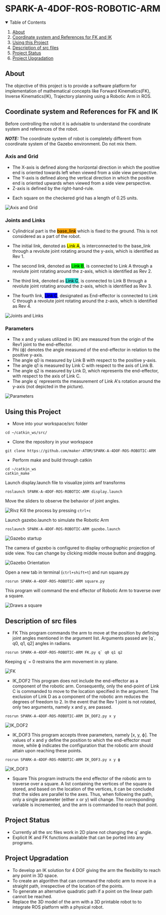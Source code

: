 # SPARK-A-4DOF-ROS-ROBOTIC-ARM

<details open="open">
  <summary>Table of Contents</summary>
  <ol>
    <li><a href="#About">About</a></li>
    <li><a href="#Coordinate-system-and-References-for-FK-and-IK">Coordinate system and References for FK and IK</a></li>
    <li><a href="#Using-this-Project">Using this Project</a></li>
    <li><a href="#Description-of-src-files">Description of src files</a></li>
    <li><a href="#Project-Status">Project Status</a></li>
    <li><a href="#Project-Upgradation">Project Upgradation</a></li>
  </ol>
</details>

## About
The objective of this project is to provide a software platform for implementation of mathematical concepts like Forward Kinematics(FK), Inverse Kinematics(IK), Trajectory planning using a Robotic Arm in ROS.

## Coordinate system and References for FK and IK

Before controlling the robot it is advisable to understand the coordinate system and references of the robot.

**_NOTE:_** The coordinate system of robot is completely different from coordinate system of the Gazebo environment. Do not mix them.
 
### Axis and Grid

- The X-axis is defined along the horizontal direction in which the positive end is oriented towards left when viewed from a side view perspective.
- The Y-axis is defined along the vertical direction in which the positive end is oriented upwards when viewed from a side view perspective.
- Z-axis is defined by the right-hand-rule.
<p>

- Each square on the checkered grid has a length of 0.25 units.

![Axis and Grid](/images/axis_grid.png)

### Joints and Links
- Cylindrical part is the  <mark style="background-color: #FFA500"> base_link</mark>  which is fixed to the ground. This is not considered as a part of the robot.

- The initial link, denoted as <mark style="background-color: #FFFF00">Link A</mark>, is interconnected to the base_link through a revolute joint rotating around the y-axis, which is identified as Rev 1.
- The second link, denoted as <mark style="background-color: #00FF00">Link B</mark>, is connected to Link A through a revolute joint rotating around the z-axis, which is identified as Rev 2.
- The third link, denoted as <mark style="background-color: #30D5C8">Link C</mark>, is connected to Link B through a revolute joint rotating around the z-axis, which is identified as Rev 3.
- The fourth link, <mark style="background-color: #0000FF">Link C</mark>, designated as End-effector is connected to Link C through a revolute joint rotating around the z-axis, which is identified as Rev 4.

![Joints and Links](/images/joints_links.png)


### Parameters

- The x and y values utilized in (IK) are measured from the origin of the Rev1 joint to the end-effector.
- Phi (ϕ) denotes the angle measured of the end-effector in relation to the positive y-axis.
- The angle q0 is measured by Link B with respect to the positive y-axis.
- The angle q1 is measured by Link C with respect to the axis of Link B.
- The angle q2 is measured by Link D, which represents the end-effector, with respect to the axis of Link C.
- The angle q` represents the measurement of Link A's rotation around the y-axis (not depicted in the picture).

![Parameters](/images/parameters.png)

## Using this Project
- Move into your workspace/src folder
```
cd ~/catkin_ws/src/
```

- Clone the repository in your workspace
```
git clone https://github.com/maker-ATOM/SPARK-A-4DOF-ROS-ROBOTIC-ARM
```

- Perform make and build through catkin
```
cd ~/catkin_ws
catkin_make
```

Launch display.launch file to visualize joints anf transforms
```
roslaunch SPARK-A-4DOF-ROS-ROBOTIC-ARM display.launch 
```
Move the sliders to observe the behavior of joint angles.

![Rivz](/images/Rviz.gif
)
Kill the process by pressing `ctrl+c`


Launch gazebo.launch to simulate the Robotic Arm
```
roslaunch SPARK-A-4DOF-ROS-ROBOTIC-ARM gazebo.launch 
```

![Gazebo startup](/images/gazebo_startup.png)


The camera of gazebo is configured to display orthographic projection of side view. You can change by clicking middle mouse button and dragging.

![Gazebo Orientation](/images/gazebo_oreintation.png)


Open a new tab in terminal (`ctrl+shift+t`) and run square.py
```
rosrun SPARK-A-4DOF-ROS-ROBOTIC-ARM square.py
```
This program will command the end effector of Robotic Arm to traverse over a square.

![Draws a square](/images/square.gif)


## Description of src files
- FK
This program commands the arm to move at the position by defining joint angles mentioned in the argument list.
Arguments passed are [q`, q0, q1, q2] angles in radians.

```
rosrun SPARK-A-4DOF-ROS-ROBOTIC-ARM FK.py q` q0 q1 q2
```
Keeping q` = 0 restrains the arm movement in xy plane.

![FK](/images/fk.png)


- IK_DOF2
This program does not include the end-effector as a component of the robotic arm. Consequently, only the end-point of Link C is commanded to move to the location specified in the argument.
The exclusion of Link D as a component of the robotic arm reduces the degrees of freedom to 2. In the event that the Rev 1 joint is not rotated, only two arguments, namely x and y, are passed.
```
rosrun SPARK-A-4DOF-ROS-ROBOTIC-ARM IK_DOF2.py x y
```
![IK_DOF2](/images/IK_DOF2.png)

- IK_DOF3
This program accepts three parameters, namely [x, y, ϕ]. The values of x and y define the position to which the end-effector must move, while ϕ indicates the configuration that the robotic arm should attain upon reaching these points.
```
rosrun SPARK-A-4DOF-ROS-ROBOTIC-ARM IK_DOF3.py x y ϕ
```
![IK_DOF3](/images/IK_DOF3.png)

- Square
This program instructs the end effector of the robotic arm to traverse over a square. A list containing the vertices of the square is stored, and based on the location of the vertices, it can be concluded that the sides are parallel to the axes. Thus, when following the path, only a single parameter (either x or y) will change. The corresponding variable is incremented, and the arm is commanded to reach that point.

## Project Status
- Currently all the src files work in 2D plane not changing the q` angle.
- Explicit IK and FK functions available that can be ported into any programs.

## Project Upgradation

- To develop an IK solution for 4 DOF giving the arm the flexibility to reach any point in 3D space.
- To create an algorithm that can command the robotic arm to move in a straight path, irrespective of the location of the points.
- To generate an alternative quadratic path if a point on the linear path cannot be reached.
- Replace the 3D model of the arm with a 3D printable robot to to integrate ROS platform with a physical robot.